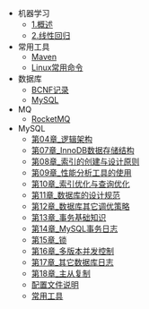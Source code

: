- 机器学习
  - [1.概述](01机器学习\01机器概述\1.1概述.md)
  - [2.线性回归](01机器学习\02线性回归\2.1线性回归.md)
- 常用工具
  - [Maven](02常用工具\01Maven\maven.md)
  - [Linux常用命令](05Linux\常用命令.md)
- 数据库
  - [BCNF记录](03数据库\BCNF记录.md)
  - [MySQL](03数据库\MySQL数据库笔记.md)
- MQ
  - [RocketMQ](04MQ\RocketMQ.md)
- MySQL
  - [第04章_逻辑架构](03数据库\ksf\第04章_逻辑架构.md)
  - [第07章_InnoDB数据存储结构](03数据库\ksf\第07章_InnoDB数据存储结构.md)
  - [第08章_索引的创建与设计原则](03数据库\ksf\第08章_索引的创建与设计原则.md)
  - [第09章_性能分析工具的使用](03数据库\ksf\第09章_性能分析工具的使用.md)
  - [第10章_索引优化与查询优化](03数据库\ksf\第10章_索引优化与查询优化.md)
  - [第11章_数据库的设计规范](03数据库\ksf\第11章_数据库的设计规范.md)
  - [第12章_数据库其它调优策略](03数据库\ksf\第12章_数据库其它调优策略.md)
  - [第13章_事务基础知识](03数据库\ksf\第13章_事务基础知识.md)
  - [第14章_MySQL事务日志](03数据库\ksf\第14章_MySQL事务日志.md)
  - [第15章_锁](03数据库\ksf\第15章_锁.md)
  - [第16章_多版本并发控制](03数据库\ksf\第16章_多版本并发控制.md)
  - [第17章_其它数据库日志](03数据库\ksf\第17章_其它数据库日志.md)
  - [第18章_主从复制](03数据库\ksf\第18章_主从复制.md)
  - [配置文件说明](03数据库\ksf\配置文件说明.md)
  - [常用工具](03数据库\ksf\常用工具.md)
